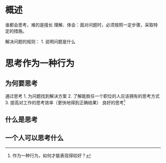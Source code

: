 # 概述
谁都会思考，难的是擅长
理解、体会：面对问题时，必须按照一定步骤，采取特定的措施。

解决问题的规则：
	1. 说明问题是什么
# 思考作为一种行为
## 为何要思考
通过思考
	1. 为问题找到解决方案
	2. 了解能胜任一个职位的人应该拥有的思考方式
	3. 提高对工作的思考效率（更快地得到正确结果）
良好的思考[^1]
## 什么是思考
## 一个人可以思考什么

[^1]: 作为一种行为，如何才能表现得较好？